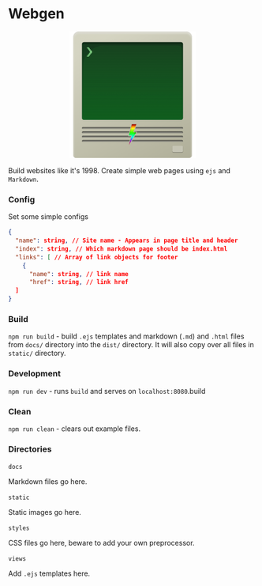 # Webgen

<p align="center">
    <img src="./webgen-logo.png" alt="Image" width="256"/>
</p>

Build websites like it's 1998. Create simple web pages using `ejs` and `Markdown`.

### Config

Set some simple configs

```json
{
  "name": string, // Site name - Appears in page title and header
  "index": string, // Which markdown page should be index.html
  "links": [ // Array of link objects for footer
    {
      "name": string, // link name
      "href": string, // link href
  ]
}
```

### Build

`npm run build` - build `.ejs` templates and markdown (`.md`) and `.html` files from `docs/` directory into the `dist/` directory. It will also copy over all files in `static/` directory.

### Development

`npm run dev` - runs `build` and serves on `localhost:8080`.build

### Clean

`npm run clean` - clears out example files.

### Directories

`docs`

Markdown files go here.

`static`

Static images go here.

`styles`

CSS files go here, beware to add your own preprocessor.

`views`

Add `.ejs` templates here.
